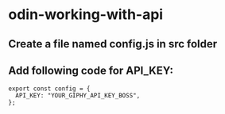 # odin-working-with-api

## Create a file named config.js in src folder
## Add following code for API_KEY:
```
export const config = {
  API_KEY: "YOUR_GIPHY_API_KEY_BOSS",
};
```
